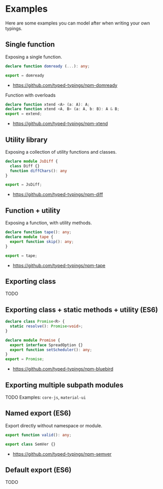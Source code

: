 # Examples
Here are some examples you can model after when writing your own typings.

## Single function

Exposing a single function.

```ts
declare function domready (...): any;

export = domready
```

* https://github.com/typed-typings/npm-domready

Function with overloads

```ts
declare function xtend <A> (a: A): A;
declare function xtend <A, B> (a: A, b: B): A & B;
export = extend;
```

* https://github.com/typed-typings/npm-xtend

## Utility library

Exposing a collection of utility functions and classes.

```ts
declare module JsDiff {
  class Diff {}
  function diffChars(): any
}

export = JsDiff;
```

* https://github.com/typed-typings/npm-diff

## Function + utility

Exposing a function, with utility methods.

```ts
declare function tape(): any;
declare module tape {
  export function skip(): any;
}

export = tape;
```

* https://github.com/typed-typings/npm-tape

## Exporting class
TODO

## Exporting class + static methods + utility (ES6)
```ts
declare class Promise<R> {
  static resolve(): Promise<void>;
}

declare module Promise {
  export interface SpreadOption {}
  export function setScheduler(): any;
}
export = Promise;
```

* https://github.com/typed-typings/npm-bluebird


## Exporting multiple subpath modules
TODO
Examples: `core-js`, `material-ui`

## Named export (ES6)

Export directly without namespace or module.

```ts
export function valid(): any;

export class SemVer {}
```

* https://github.com/typed-typings/npm-semver

## Default export (ES6)
TODO
